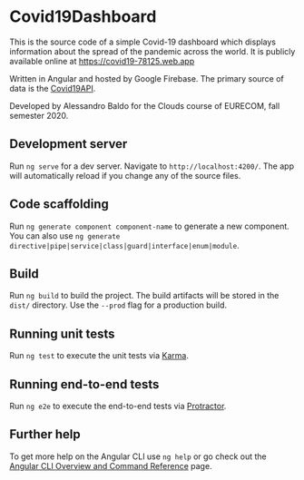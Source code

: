 # Covid19Dashboard

This is the source code of a simple Covid-19 dashboard which displays information about the spread of the pandemic across the world.
It is publicly available online at https://covid19-78125.web.app

Written in Angular and hosted by Google Firebase. The primary source of data is the <a href="https://covid19api.com/">Covid19API</a>.

Developed by Alessandro Baldo for the Clouds course of EURECOM, fall semester 2020.

## Development server

Run `ng serve` for a dev server. Navigate to `http://localhost:4200/`. The app will automatically reload if you change any of the source files.

## Code scaffolding

Run `ng generate component component-name` to generate a new component. You can also use `ng generate directive|pipe|service|class|guard|interface|enum|module`.

## Build

Run `ng build` to build the project. The build artifacts will be stored in the `dist/` directory. Use the `--prod` flag for a production build.

## Running unit tests

Run `ng test` to execute the unit tests via [Karma](https://karma-runner.github.io).

## Running end-to-end tests

Run `ng e2e` to execute the end-to-end tests via [Protractor](http://www.protractortest.org/).

## Further help

To get more help on the Angular CLI use `ng help` or go check out the [Angular CLI Overview and Command Reference](https://angular.io/cli) page.
